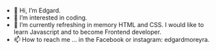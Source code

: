 - 👋 Hi, I’m Edgard.
- 👀 I’m interested in coding.
- 🌱 I’m currently refreshing in memory HTML and CSS.
I would like to learn Javascript and to become Frontend developer.
- 📫 How to reach me ... in the Facebook or instagram: edgardmoreyra.

<!---
emoreyra1986/emoreyra1986 is a ✨ special ✨ repository because its `README.md` (this file) appears on your GitHub profile.
You can click the Preview link to take a look at your changes.
--->
